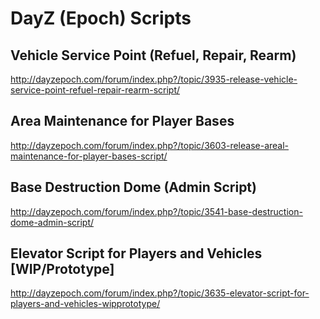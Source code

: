DayZ (Epoch) Scripts
====================

## Vehicle Service Point (Refuel, Repair, Rearm)
http://dayzepoch.com/forum/index.php?/topic/3935-release-vehicle-service-point-refuel-repair-rearm-script/

## Area Maintenance for Player Bases
http://dayzepoch.com/forum/index.php?/topic/3603-release-areal-maintenance-for-player-bases-script/

## Base Destruction Dome (Admin Script)
http://dayzepoch.com/forum/index.php?/topic/3541-base-destruction-dome-admin-script/

## Elevator Script for Players and Vehicles [WIP/Prototype]
http://dayzepoch.com/forum/index.php?/topic/3635-elevator-script-for-players-and-vehicles-wipprototype/
